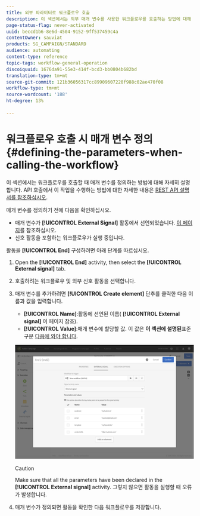```yaml
---
title: 외부 파라미터로 워크플로우 호출
description: 이 섹션에서는 외부 매개 변수를 사용한 워크플로우를 호출하는 방법에 대해 자세히 설명합니다.
page-status-flag: never-activated
uuid: beccd1b6-8e6d-4504-9152-9ff537459c4a
contentOwner: sauviat
products: SG_CAMPAIGN/STANDARD
audience: automating
content-type: reference
topic-tags: workflow-general-operation
discoiquuid: 1676da91-55e3-414f-bcd3-bb0804b682bd
translation-type: tm+mt
source-git-commit: 121b36056317cc89909607220f988c02ae470f08
workflow-type: tm+mt
source-wordcount: '188'
ht-degree: 13%

---
```



# 워크플로우 호출 시 매개 변수 정의 {#defining-the-parameters-when-calling-the-workflow}

이 섹션에서는 워크플로우를 호출할 때 매개 변수를 정의하는 방법에 대해 자세히 설명합니다. API 호출에서 이 작업을 수행하는 방법에 대한 자세한 내용은 [REST API 설명서를 참조하십시오](../../api/using/triggering-a-signal-activity.md).

매개 변수를 정의하기 전에 다음을 확인하십시오.

* 매개 변수가 **[!UICONTROL External Signal]** 활동에서 선언되었습니다. [이 페이지](../../automating/using/declaring-parameters-external-signal.md)를 참조하십시오.
* 신호 활동을 포함하는 워크플로우가 실행 중입니다.

활동을 **[!UICONTROL End]** 구성하려면 아래 단계를 따르십시오.

1. Open the **[!UICONTROL End]** activity, then select the **[!UICONTROL External signal]** tab.
1. 호출하려는 워크플로우 및 외부 신호 활동을 선택합니다.
1. 매개 변수를 추가하려면 **[!UICONTROL Create element]** 단추를 클릭한 다음 이름과 값을 입력합니다.

   * **[!UICONTROL Name]**:활동에 선언된 이름( **[!UICONTROL External signal]** 이 페이지 [](../../automating/using/declaring-parameters-external-signal.md)참조).
   * **[!UICONTROL Value]**:매개 변수에 할당할 값. 이 값은 **이 섹션에 설명된**&#x200B;표준 구문 [다음에 와야 합니다](../../automating/using/advanced-expression-editing.md#standard-syntax).

   ![](assets/extsignal_definingparameters_2.png)

   >[!CAUTION]
   >
   >Make sure that all the parameters have been declared in the **[!UICONTROL External signal]** activity. 그렇지 않으면 활동을 실행할 때 오류가 발생합니다.

1. 매개 변수가 정의되면 활동을 확인한 다음 워크플로우를 저장합니다.
